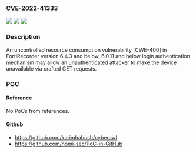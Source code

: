 ### [CVE-2022-41333](https://cve.mitre.org/cgi-bin/cvename.cgi?name=CVE-2022-41333)
![](https://img.shields.io/static/v1?label=Product&message=FortiRecorder&color=blue)
![](https://img.shields.io/static/v1?label=Version&message=6.4.0%3C%3D%206.4.3%20&color=brighgreen)
![](https://img.shields.io/static/v1?label=Vulnerability&message=Denial%20of%20service&color=brighgreen)

### Description

An uncontrolled resource consumption vulnerability [CWE-400] in FortiRecorder version 6.4.3 and below, 6.0.11 and below login authentication mechanism may allow an unauthenticated attacker to make the device unavailable via crafted GET requests.

### POC

#### Reference
No PoCs from references.

#### Github
- https://github.com/karimhabush/cyberowl
- https://github.com/nomi-sec/PoC-in-GitHub

